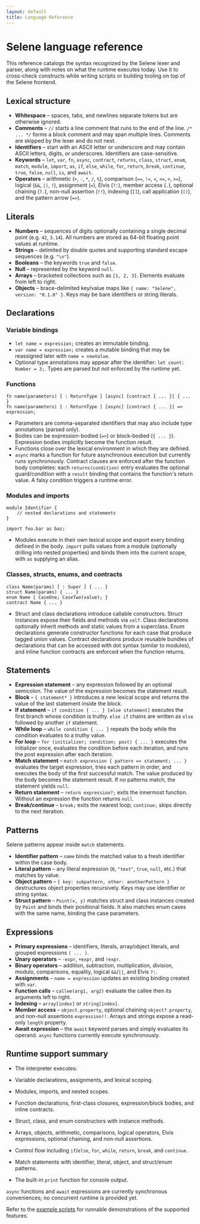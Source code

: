 ```yaml
---
layout: default
title: Language Reference
---
```


# Selene language reference

This reference catalogs the syntax recognized by the Selene lexer and parser, along with notes on what the runtime executes today. Use it to cross-check constructs while writing scripts or building tooling on top of the Selene frontend.

## Lexical structure

- **Whitespace** – spaces, tabs, and newlines separate tokens but are otherwise ignored.
- **Comments** – `//` starts a line comment that runs to the end of the line. `/* ... */` forms a block comment and may span multiple lines. Comments are skipped by the lexer and do not nest.
- **Identifiers** – start with an ASCII letter or underscore and may contain ASCII letters, digits, or underscores. Identifiers are case-sensitive.
- **Keywords** – `let`, `var`, `fn`, `async`, `contract`, `returns`, `class`, `struct`, `enum`, `match`, `module`, `import`, `as`, `if`, `else`, `while`, `for`, `return`, `break`, `continue`, `true`, `false`, `null`, `is`, and `await`.
- **Operators** – arithmetic (`+`, `-`, `*`, `/`, `%`), comparison (`==`, `!=`, `<`, `<=`, `>`, `>=`), logical (`&&`, `||`, `!`), assignment (`=`), Elvis (`?:`), member access (`.`), optional chaining (`?.`), non-null assertion (`!!`), indexing (`[]`), call application (`()`), and the pattern arrow (`=>`).

## Literals

- **Numbers** – sequences of digits optionally containing a single decimal point (e.g. `42`, `3.14`). All numbers are stored as 64-bit floating point values at runtime.
- **Strings** – delimited by double quotes and supporting standard escape sequences (e.g. `"\n"`).
- **Booleans** – the keywords `true` and `false`.
- **Null** – represented by the keyword `null`.
- **Arrays** – bracketed collections such as `[1, 2, 3]`. Elements evaluate from left to right.
- **Objects** – brace-delimited key/value maps like `{ name: "Selene", version: "0.1.0" }`. Keys may be bare identifiers or string literals.

## Declarations

### Variable bindings

- `let name = expression;` creates an immutable binding.
- `var name = expression;` creates a mutable binding that may be reassigned later with `name = newValue`.
- Optional type annotations may appear after the identifier: `let count: Number = 3;`. Types are parsed but not enforced by the runtime yet.

### Functions

```
fn name(parameters) [ : ReturnType ] [async] [contract { ... }] { ... }
fn name(parameters) [ : ReturnType ] [async] [contract { ... }] => expression;
```

- Parameters are comma-separated identifiers that may also include type annotations (parsed only).
- Bodies can be expression-bodied (`=>`) or block-bodied (`{ ... }`). Expression bodies implicitly become the function result.
- Functions close over the lexical environment in which they are defined.
- `async` marks a function for future asynchronous execution but currently runs synchronously. Contract clauses are enforced
  after the function body completes: each `returns(condition)` entry evaluates the optional guard/condition with a `result`
  binding that contains the function's return value. A falsy condition triggers a runtime error.

### Modules and imports

```
module Identifier {
    // nested declarations and statements
}

import foo.bar as baz;
```

- Modules execute in their own lexical scope and export every binding defined in the body. `import` pulls values from a module (optionally drilling into nested properties) and binds them into the current scope, with `as` supplying an alias.

### Classes, structs, enums, and contracts

```
class Name(params) [ : Super ] { ... }
struct Name(params) { ... }
enum Name { CaseOne; CaseTwo(value); }
contract Name { ... }
```

- Struct and class declarations introduce callable constructors. Struct instances expose their fields and methods via `self`. Class declarations optionally inherit methods and static values from a superclass. Enum declarations generate constructor functions for each case that produce tagged union values. Contract declarations produce reusable bundles of declarations that can be accessed with dot syntax (similar to modules), and inline function contracts are enforced when the function returns.

## Statements

- **Expression statement** – any expression followed by an optional semicolon. The value of the expression becomes the statement result.
- **Block** – `{ statement* }` introduces a new lexical scope and returns the value of the last statement inside the block.
- **If statement** – `if condition { ... } [else statement]` executes the first branch whose condition is truthy. `else if` chains are written as `else` followed by another `if` statement.
- **While loop** – `while condition { ... }` repeats the body while the condition evaluates to a truthy value.
- **For loop** – `for (initializer; condition; post) { ... }` executes the initializer once, evaluates the condition before each iteration, and runs the post expression after each iteration.
- **Match statement** – `match expression { pattern => statement; ... }` evaluates the target expression, tries each pattern in order, and executes the body of the first successful match. The value produced by the body becomes the statement result. If no patterns match, the statement yields `null`.
- **Return statement** – `return expression?;` exits the innermost function. Without an expression the function returns `null`.
- **Break/continue** – `break;` exits the nearest loop; `continue;` skips directly to the next iteration.

## Patterns

Selene patterns appear inside `match` statements.

- **Identifier pattern** – `name` binds the matched value to a fresh identifier within the case body.
- **Literal pattern** – any literal expression (`0`, `"text"`, `true`, `null`, etc.) that matches by value.
- **Object pattern** – `{ key: subpattern, other: anotherPattern }` destructures object properties recursively. Keys may use identifier or string syntax.
- **Struct pattern** – `Point(x, y)` matches struct and class instances created by `Point` and binds their positional fields. It also matches enum cases with the same name, binding the case parameters.

## Expressions

- **Primary expressions** – identifiers, literals, array/object literals, and grouped expressions `( ... )`.
- **Unary operators** – `-expr`, `+expr`, and `!expr`.
- **Binary operators** – addition, subtraction, multiplication, division, modulo, comparisons, equality, logical `&&`/`||`, and Elvis `?:`.
- **Assignments** – `name = expression` updates an existing binding created with `var`.
- **Function calls** – `callee(arg1, arg2)` evaluate the callee then its arguments left to right.
- **Indexing** – `array[index]` or `string[index]`.
- **Member access** – `object.property`, optional chaining `object?.property`, and non-null assertions `expression!!`. Arrays and strings expose a read-only `length` property.
- **Await expression** – the `await` keyword parses and simply evaluates its operand. `async` functions currently execute synchronously.

## Runtime support summary

- The interpreter executes:

- Variable declarations, assignments, and lexical scoping.
- Modules, imports, and nested scopes.
- Function declarations, first-class closures, expression/block bodies, and inline contracts.
- Struct, class, and enum constructors with instance methods.
- Arrays, objects, arithmetic, comparisons, logical operators, Elvis expressions, optional chaining, and non-null assertions.
- Control flow including `if`/`else`, `for`, `while`, `return`, `break`, and `continue`.
- Match statements with identifier, literal, object, and struct/enum patterns.
- The built-in `print` function for console output.

`async` functions and `await` expressions are currently synchronous conveniences; no concurrent runtime is provided yet.

Refer to the [example scripts](examples.md) for runnable demonstrations of the supported features.
